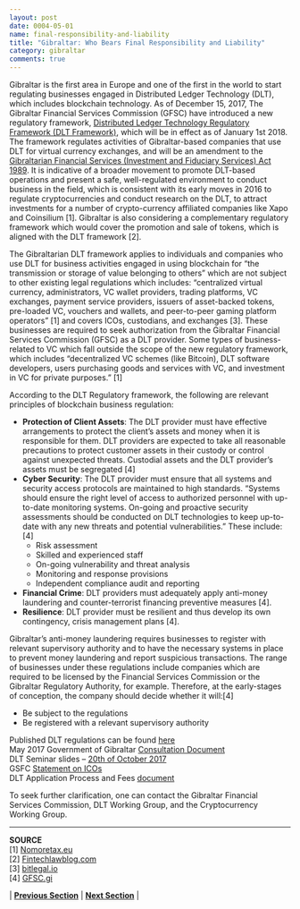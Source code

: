 ```yaml
---
layout: post
date: 0004-05-01
name: final-responsibility-and-liability
title: "Gibraltar: Who Bears Final Responsibility and Liability"
category: gibraltar
comments: true
---
```



Gibraltar is the first area in Europe and one of the first in the world to start regulating businesses engaged in Distributed Ledger Technology (DLT), which includes blockchain technology. As of December 15, 2017, The Gibraltar Financial Services Commission (GFSC) have introduced a new regulatory framework, [Distributed Ledger Technology Regulatory Framework (DLT Framework)](http://www.gfsc.gi/dlt), which will be in effect as of January 1st 2018. The framework regulates activities of Gibraltar-based companies that use DLT for virtual currency exchanges, and will be an amendment to the [Gibraltarian Financial Services (Investment and Fiduciary Services) Act 1989](http://www.gibraltarlaws.gov.gi/articles/1989-47o.pdf). It is indicative of a broader movement to promote DLT-based operations and present a safe, well-regulated environment to conduct business in the field, which is consistent with its early moves in 2016 to regulate cryptocurrencies and conduct research on the DLT, to attract investments for a number of crypto-currency affiliated companies like Xapo and Coinsilium [1]. Gibraltar is also considering a complementary regulatory framework which would cover the promotion and sale of tokens, which is aligned with the DLT framework [2].
 
The Gibraltarian DLT framework applies to individuals and companies who use DLT for business activities engaged in using blockchain for “the transmission or storage of value belonging to others” which are not subject to other existing legal regulations which includes: “centralized virtual currency, administrators, VC wallet providers, trading platforms, VC exchanges, payment service providers, issuers of asset-backed tokens, pre-loaded VC, vouchers and wallets, and peer-to-peer gaming platform operators” [1] and covers ICOs, custodians, and exchanges [3]. These businesses are required to seek authorization from the Gibraltar Financial Services Commission (GFSC) as a DLT provider. Some types of business-related to VC which fall outside the scope of the new regulatory framework, which includes “decentralized VC schemes (like Bitcoin), DLT software developers, users purchasing goods and services with VC, and investment in VC for private purposes.” [1]
 
According to the DLT Regulatory framework, the following are relevant principles of blockchain business regulation:
* **Protection of Client Assets**: The DLT provider must have effective arrangements to protect the client’s assets and money when it is responsible for them. DLT providers are expected to take all reasonable precautions to protect customer assets in their custody or control against unexpected threats. Custodial assets and the DLT provider’s assets must be segregated [4]
* **Cyber Security**: The DLT provider must ensure that all systems and security access protocols are maintained to high standards. “Systems should ensure the right level of access to authorized personnel with up-to-date monitoring systems. On-going and proactive security assessments should be conducted on DLT technologies to keep up-to-date with any new threats and potential vulnerabilities.” These include: [4]
  * Risk assessment
  * Skilled and experienced staff
  * On-going vulnerability and threat analysis
  * Monitoring and response provisions
  * Independent compliance audit and reporting
* **Financial Crime**: DLT providers must adequately apply anti-money laundering and counter-terrorist financing preventive measures [4].
* **Resilience**: DLT provider must be resilient and thus develop its own contingency, crisis management plans [4].
 
Gibraltar’s anti-money laundering requires businesses to register with relevant supervisory authority and to have the necessary systems in place to prevent money laundering and report suspicious transactions. The range of businesses under these regulations include companies which are required to be licensed by the Financial Services Commission or the Gibraltar Regulatory Authority, for example. Therefore, at the early-stages of conception, the company should decide whether it will:[4]
* Be subject to the regulations
* Be registered with a relevant supervisory authority
 
Published DLT regulations can be found [here](http://www.gfsc.gi/uploads/DLT%20regulations%20121017%20(2).pdf)  
May 2017 Government of Gibraltar [Consultation Document](http://chronicle.gi/2017/12/gibraltar-publishes-dlt-guidance-notes/)  
DLT Seminar slides – [20th of October 2017](http://www.gfsc.gi/uploads/DLT%20Turning%20Vision%20into%20Reality%2020%20October%202017.pdf)  
GSFC [Statement on ICOs](http://www.gfsc.gi/news/statement-on-initial-coin-offerings-250)  
DLT Application Process and Fees [document](http://www.gfsc.gi/uploads/DLT%20Application%20Process%20and%20Fee%20Structure%20Public.pdf)  
 
To seek further clarification, one can contact the Gibraltar Financial Services Commission, DLT Working Group, and the Cryptocurrency Working Group. 

--------
**SOURCE**  
[1] [Nomoretax.eu](http://www.nomoretax.eu/gibraltar-legal-framework-cryptocurrency/)  
[2] [Fintechlawblog.com](https://www.fintechlawblog.com/2017/10/gibraltar-issues-statement-on-initial-coin-offerings/)  
[3] [bitlegal.io](https://bitlegal.io/2017/05/09/gibraltar-issues-new-blockchain-regulations/)  
[4] [GFSC.gi](http://www.gfsc.gi/dlt)  


| **[Previous Section](https://neo-project.github.io/global-blockchain-compliance-hub//gibraltar/gibraltar-privacy-and-data-protection.html)** | **[Next Section](https://neo-project.github.io/global-blockchain-compliance-hub//gibraltar/gibraltar-smart-contracts.html)** |

